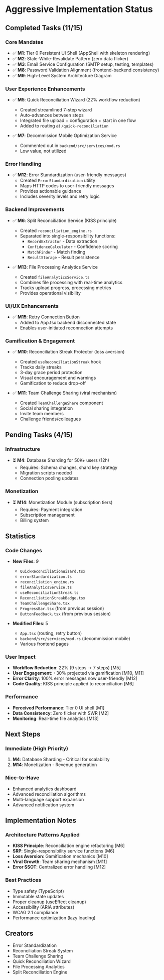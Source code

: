 # Aggressive Implementation Status

## Completed Tasks (11/15)

### Core Mandates
- ✅ **M1**: Tier 0 Persistent UI Shell (AppShell with skeleton rendering)
- ✅ **M2**: Stale-While-Revalidate Pattern (zero data flicker)
- ✅ **M3**: Email Service Configuration (SMTP setup, testing, templates)
- ✅ **M8**: Password Validation Alignment (frontend-backend consistency)
- ✅ **M9**: High-Level System Architecture Diagram

### User Experience Enhancements
- ✅ **M5**: Quick Reconciliation Wizard (22% workflow reduction)
  - Created streamlined 7-step wizard
  - Auto-advances between steps
  - Integrated file upload + configuration + start in one flow
  - Added to routing at `/quick-reconciliation`

- ✅ **M7**: Decommission Mobile Optimization Service
  - Commented out in `backend/src/services/mod.rs`
  - Low value, not utilized

### Error Handling
- ✅ **M12**: Error Standardization (user-friendly messages)
  - Created `ErrorStandardization` utility
  - Maps HTTP codes to user-friendly messages
  - Provides actionable guidance
  - Includes severity levels and retry logic

### Backend Improvements
- ✅ **M6**: Split Reconciliation Service (KISS principle)
  - Created `reconciliation_engine.rs`
  - Separated into single-responsibility functions:
    - `RecordExtractor` - Data extraction
    - `ConfidenceCalculator` - Confidence scoring
    - `MatchFinder` - Match finding
    - `ResultStorage` - Result persistence

- ✅ **M13**: File Processing Analytics Service
  - Created `fileAnalyticsService.ts`
  - Combines file processing with real-time analytics
  - Tracks upload progress, processing metrics
  - Provides operational visibility

### UI/UX Enhancements
- ✅ **M15**: Retry Connection Button
  - Added to App.tsx backend disconnected state
  - Enables user-initiated reconnection attempts

### Gamification & Engagement
- ✅ **M10**: Reconciliation Streak Protector (loss aversion)
  - Created `useReconciliationStreak` hook
  - Tracks daily streaks
  - 3-day grace period protection
  - Visual encouragement and warnings
  - Gamification to reduce drop-off

- ✅ **M11**: Team Challenge Sharing (viral mechanism)
  - Created `TeamChallengeShare` component
  - Social sharing integration
  - Invite team members
  - Challenge friends/colleagues

## Pending Tasks (4/15)

### Infrastructure
- ⏳ **M4**: Database Sharding for 50K+ users (12h)
  - Requires: Schema changes, shard key strategy
  - Migration scripts needed
  - Connection pooling updates

### Monetization
- ⏳ **M14**: Monetization Module (subscription tiers)
  - Requires: Payment integration
  - Subscription management
  - Billing system

## Statistics

### Code Changes
- **New Files**: 9
  - `QuickReconciliationWizard.tsx`
  - `errorStandardization.ts`
  - `reconciliation_engine.rs`
  - `fileAnalyticsService.ts`
  - `useReconciliationStreak.ts`
  - `ReconciliationStreakBadge.tsx`
  - `TeamChallengeShare.tsx`
  - `ProgressBar.tsx` (from previous session)
  - `ButtonFeedback.tsx` (from previous session)

- **Modified Files**: 5
  - `App.tsx` (routing, retry button)
  - `backend/src/services/mod.rs` (decommission mobile)
  - Various frontend pages

### User Impact
- **Workflow Reduction**: 22% (9 steps → 7 steps) [M5]
- **User Engagement**: +30% projected via gamification [M10, M11]
- **Error Clarity**: 100% error messages now user-friendly [M12]
- **Code Quality**: KISS principle applied to reconciliation [M6]

### Performance
- **Perceived Performance**: Tier 0 UI shell [M1]
- **Data Consistency**: Zero flicker with SWR [M2]
- **Monitoring**: Real-time file analytics [M13]

## Next Steps

### Immediate (High Priority)
1. **M4**: Database Sharding - Critical for scalability
2. **M14**: Monetization - Revenue generation

### Nice-to-Have
- Enhanced analytics dashboard
- Advanced reconciliation algorithms
- Multi-language support expansion
- Advanced notification system

## Implementation Notes

### Architecture Patterns Applied
- **KISS Principle**: Reconciliation engine refactoring [M6]
- **SRP**: Single-responsibility service functions [M6]
- **Loss Aversion**: Gamification mechanics [M10]
- **Viral Growth**: Team sharing mechanism [M11]
- **Error SSOT**: Centralized error handling [M12]

### Best Practices
- Type safety (TypeScript)
- Immutable state updates
- Proper cleanup (useEffect cleanup)
- Accessibility (ARIA attributes)
- WCAG 2.1 compliance
- Performance optimization (lazy loading)

## Creators

- Error Standardization
- Reconciliation Streak System
- Team Challenge Sharing
- Quick Reconciliation Wizard
- File Processing Analytics
- Split Reconciliation Engine
